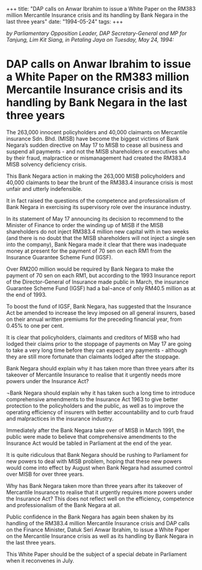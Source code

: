 +++ 
title: "DAP calls on Anwar Ibrahim to issue a White Paper on the RM383 million Mercantile Insurance crisis and its handling by Bank Negara in the last three years"
date: "1994-05-24"
tags:
+++

_by Parliamentary Opposition Leader, DAP Secretary-General and MP for Tanjung, Lim Kit Siang, in Petaling Jaya on Tuesday, May 24, 1994:_

# DAP calls on Anwar Ibrahim to issue a White Paper on the RM383 million Mercantile Insurance crisis and its handling by Bank Negara in the last three years

The 263,000 innocent policyholders and 40,000 claimants on Mercantile insurance Sdn. Bhd. (MISB) have become the biggest victims of Bank Negara’s sudden directive on May 17 to MISB to cease all business and suspend all payments - and not the MISB shareholders or executives who by their fraud, malpractice or mismanagement had created the RM383.4 MISB solvency deficiency crisis.</u>

This Bank Negara action in making the 263,000 MISB policyholders and 40,000 claimants to bear the brunt of the RM383.4 insurance crisis is most unfair and utterly indefensible.

It in fact raised the questions of the competence and professionalism of Bank Negara in exercising its supervisory role over the insurance industry.

In its statement of May 17 announcing its decision to recommend to the Minister of Finance to order the winding up of MISB if the MISB shareholders do not inject RM383.4 million new capital	with in two weeks (and there is no doubt that the MISB shareholders will not inject a single sen into the company), Bank Negara made it clear that there was inadequate money at present for the payment of 70 sen on each RM1 from the Insurance Guarantee Scheme Fund (IGSF).

Over RM200 million would be required by Bank Negara to make the payment of 70 sen on each RM1, but according to the 1993 Insurance report of the Director-General of Insurance made public in March, the insurance Guarantee Scheme Fund (IGSF) had a bal¬ance of only RM40.5 million as at the end of 1993.

To boost the fund of IGSF, Bank Negara, has suggested that the Insurance Act be amended to increase the levy imposed on all general insurers, based on their annual written premiums for the preceding financial year, from 0.45% to one per cent.

It is clear that policyholders, claimants and creditors of MISB who had lodged their claims prior to the stoppage of payments on May 17 are going to take a very long time before they can expect any payments - although they are still more fortunate than claimants lodged after the stoppage.

Bank Negara should explain why it has taken more than three years after its takeover of Mercantile Insurance to realise that it urgently needs more powers under the Insurance Act?

¬Bank Negara should explain why it has taken such a long time to introduce comprehensive amendments to the Insurance Act 1963 to give better protection to the policyholders and the public, as well as to improve the operating efficiency of insurers with better accountability and to curb fraud and malpractices in the insurance industry.

Immediately after the Bank Negara take over of MISB in March 1991, the public were made to believe that comprehensive amendments to the Insurance Act would be tabled in Parliament at the end of the year.

It is quite ridiculous that Bank Negara should be rushing to Parliament for new powers to deal with MISB problem, hoping that these new powers would come into effect by August when Bank Negara had assumed control over MISB for over three years.

Why has Bank Negara taken more than three years after its takeover of Mercantile Insurance to realise that it urgently requires more powers under the Insurance Act? This does not reflect well on the efficiency, competence and professionalism of the Bank Negara at all.

Public confidence in the Bank Negara has again been shaken by its handling of the RM383.4 million Mercantile Insurance crisis and DAP calls on the Finance Minister, Datuk Seri Anwar Ibrahim, to issue a White Paper on the Mercantile Insurance crisis as well as its handling by Bank Negara in the last three years.

This White Paper should be the subject of a special debate in Parliament when it reconvenes in July.
 
